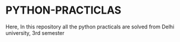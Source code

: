 # PYTHON-PRACTICLAS
Here, In this repository all the python practicals are solved from Delhi university, 3rd semester
